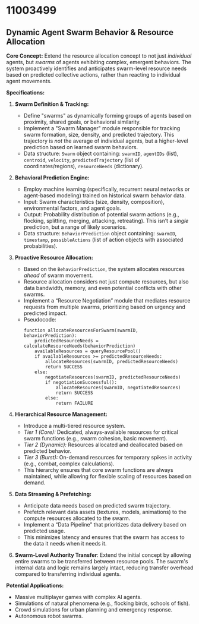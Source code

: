 # 11003499

## Dynamic Agent Swarm Behavior & Resource Allocation

**Core Concept:** Extend the resource allocation concept to not just *individual* agents, but *swarms* of agents exhibiting complex, emergent behaviors. The system proactively identifies and anticipates swarm-level resource needs based on predicted collective actions, rather than reacting to individual agent movements.

**Specifications:**

1.  **Swarm Definition & Tracking:**
    *   Define "swarms" as dynamically forming groups of agents based on proximity, shared goals, or behavioral similarity.
    *   Implement a "Swarm Manager" module responsible for tracking swarm formation, size, density, and predicted trajectory. This trajectory is *not* the average of individual agents, but a higher-level prediction based on learned swarm behaviors.
    *   Data structure: `Swarm` object containing: `swarmID`, `agentIDs` (list), `centroid`, `velocity`, `predictedTrajectory` (list of coordinates/regions), `resourceNeeds` (dictionary).

2.  **Behavioral Prediction Engine:**
    *   Employ machine learning (specifically, recurrent neural networks or agent-based modeling) trained on historical swarm behavior data.
    *   Input: Swarm characteristics (size, density, composition), environmental factors, and agent goals.
    *   Output: Probability distribution of potential swarm actions (e.g., flocking, splitting, merging, attacking, retreating). This isn’t a *single* prediction, but a range of likely scenarios.
    *   Data structure: `BehaviorPrediction` object containing: `swarmID`, `timestamp`, `possibleActions` (list of action objects with associated probabilities).

3.  **Proactive Resource Allocation:**
    *   Based on the `BehaviorPrediction`, the system allocates resources *ahead* of swarm movement.
    *   Resource allocation considers not just compute resources, but also data bandwidth, memory, and even potential conflicts with other swarms.
    *   Implement a “Resource Negotiation” module that mediates resource requests from multiple swarms, prioritizing based on urgency and predicted impact.
    *   Pseudocode:
        ```
        function allocateResourcesForSwarm(swarmID, behaviorPrediction):
            predictedResourceNeeds = calculateResourceNeeds(behaviorPrediction)
            availableResources = queryResourcePool()
            if availableResources >= predictedResourceNeeds:
                allocateResources(swarmID, predictedResourceNeeds)
                return SUCCESS
            else:
                negotiateResources(swarmID, predictedResourceNeeds)
                if negotiationSuccessful():
                    allocateResources(swarmID, negotiatedResources)
                    return SUCCESS
                else:
                    return FAILURE
        ```

4.  **Hierarchical Resource Management:**
    *   Introduce a multi-tiered resource system.
    *   *Tier 1 (Core):* Dedicated, always-available resources for critical swarm functions (e.g., swarm cohesion, basic movement).
    *   *Tier 2 (Dynamic):* Resources allocated and deallocated based on predicted behavior.
    *   *Tier 3 (Burst):* On-demand resources for temporary spikes in activity (e.g., combat, complex calculations).
    *   This hierarchy ensures that core swarm functions are always maintained, while allowing for flexible scaling of resources based on demand.

5.  **Data Streaming & Prefetching:**
    *   Anticipate data needs based on predicted swarm trajectory.
    *   Prefetch relevant data assets (textures, models, animations) to the compute resources allocated to the swarm.
    *   Implement a “Data Pipeline” that prioritizes data delivery based on predicted usage.
    *   This minimizes latency and ensures that the swarm has access to the data it needs when it needs it.

6. **Swarm-Level Authority Transfer**: Extend the initial concept by allowing entire swarms to be transferred between resource pools. The swarm's internal data and logic remains largely intact, reducing transfer overhead compared to transferring individual agents.

**Potential Applications:**

*   Massive multiplayer games with complex AI agents.
*   Simulations of natural phenomena (e.g., flocking birds, schools of fish).
*   Crowd simulations for urban planning and emergency response.
*   Autonomous robot swarms.